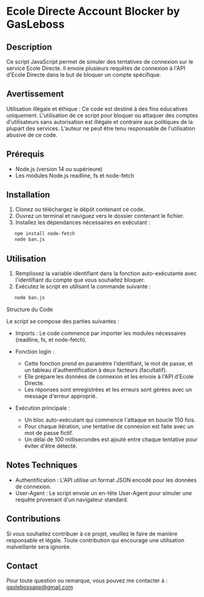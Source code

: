 # Ecole Directe Account Blocker by GasLeboss

## Description

Ce script JavaScript permet de simuler des tentatives de connexion sur le service Ecole Directe. Il envoie plusieurs requêtes de connexion à l'API d'Ecole Directe dans le but de bloquer un compte spécifique.

## Avertissement

Utilisation illégale et éthique : Ce code est destiné à des fins éducatives uniquement. L'utilisation de ce script pour bloquer ou attaquer des comptes d'utilisateurs sans autorisation est illégale et contraire aux politiques de la plupart des services. L'auteur ne peut être tenu responsable de l'utilisation abusive de ce code.

## Prérequis

- Node.js (version 14 ou supérieure)
- Les modules Node.js readline, fs et node-fetch

## Installation

1. Clonez ou téléchargez le dépôt contenant ce code.
2. Ouvrez un terminal et naviguez vers le dossier contenant le fichier.
3. Installez les dépendances nécessaires en exécutant :
```bash
   npm install node-fetch
   node ban.js
```

## Utilisation

1. Remplissez la variable identifiant dans la fonction auto-exécutante avec l'identifiant du compte que vous souhaitez bloquer.
2. Exécutez le script en utilisant la commande suivante :
```bash
   node ban.js
```

Structure du Code

Le script se compose des parties suivantes :

- Imports : Le code commence par importer les modules nécessaires (readline, fs, et node-fetch).

- Fonction login : 
  - Cette fonction prend en paramètre l'identifiant, le mot de passe, et un tableau d'authentification à deux facteurs (facultatif).
  - Elle prépare les données de connexion et les envoie à l'API d'Ecole Directe.
  - Les réponses sont enregistrées et les erreurs sont gérées avec un message d'erreur approprié.

- Exécution principale :
  - Un bloc auto-exécutant qui commence l'attaque en boucle 150 fois.
  - Pour chaque itération, une tentative de connexion est faite avec un mot de passe fictif.
  - Un délai de 100 millisecondes est ajouté entre chaque tentative pour éviter d'être détecté.

## Notes Techniques

- Authentification : L'API utilise un format JSON encodé pour les données de connexion.
- User-Agent : Le script envoie un en-tête User-Agent pour simuler une requête provenant d'un navigateur standard.

## Contributions

Si vous souhaitez contribuer à ce projet, veuillez le faire de manière responsable et légale. Toute contribution qui encourage une utilisation malveillante sera ignorée.

## Contact

Pour toute question ou remarque, vous pouvez me contacter à : gaslebossapp@gmail.com
